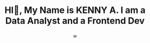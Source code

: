 <h1 align="center">HI👋, My Name is KENNY A. I am a Data Analyst and a Frontend Dev</h1>

###

<div align="center">
</div>

###

<div align="center">
  <a href="https://wa.link/43p5lp" target="_blank">
    <img src="https://img.shields.io/static/v1?message=Whatsapp&logo=whatsapp&label=&color=25D366&logoColor=white&labelColor=&style=for-the-badge" height="15" alt="whatsapp logo"  />
  </a>
</div>

###
<!--
**spectrum24c/spectrum24c** is a ✨ _special_ ✨ repository because its `README.md` (this file) appears on your GitHub profile.

Here are some ideas to get you started:

- 🔭 I’m currently working on ...
- 🌱 I’m currently learning ...
- 👯 I’m looking to collaborate on ...
- 🤔 I’m looking for help with ...
- 💬 Ask me about ...
- 📫 How to reach me: ...
- 😄 Pronouns: ...
- ⚡ Fun fact: ...
-->
